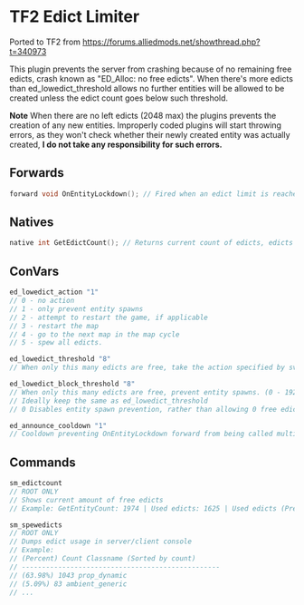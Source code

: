 # TF2 Edict Limiter
Ported to TF2 from https://forums.alliedmods.net/showthread.php?t=340973

This plugin prevents the server from crashing because of no remaining free edicts, crash known as "ED_Alloc: no free edicts".
When there's more edicts than ed_lowedict_threshold allows no further entities will be allowed to be created unless the edict count goes below such threshold.

**Note**
When there are no left edicts (2048 max) the plugins prevents the creation of any new entities.
Improperly coded plugins will start throwing errors, as they won't check whether their newly created entity was actually created, **I do not take any responsibility for such errors.**

## Forwards
```c
forward void OnEntityLockdown(); // Fired when an edict limit is reached, get's called everytime the threshold is reached. Use this to cleanup less useful entities.
```
## Natives
```c
native int GetEdictCount(); // Returns current count of edicts, edicts are stored in a variable and changed in realtime. There should be no performance hit calling this native
```
## ConVars
```c
ed_lowedict_action "1"
// 0 - no action
// 1 - only prevent entity spawns
// 2 - attempt to restart the game, if applicable
// 3 - restart the map
// 4 - go to the next map in the map cycle
// 5 - spew all edicts.

ed_lowedict_threshold "8"
// When only this many edicts are free, take the action specified by sv_lowedict_action. (0 - 1920)

ed_lowedict_block_threshold "8"
// When only this many edicts are free, prevent entity spawns. (0 - 1920)
// Ideally keep the same as ed_lowedict_threshold
// 0 Disables entity spawn prevention, rather than allowing 0 free edicts and keeping the server on thin ice

ed_announce_cooldown "1"
// Cooldown preventing OnEntityLockdown forward from being called multiple times in a short period of time
```
## Commands
```c
sm_edictcount
// ROOT ONLY
// Shows current amount of free edicts
// Example: GetEntityCount: 1974 | Used edicts: 1625 | Used edicts (Precise, expensive): 1625

sm_spewedicts
// ROOT ONLY
// Dumps edict usage in server/client console
// Example:
// (Percent) Count Classname (Sorted by count)
// -------------------------------------------------
// (63.98%) 1043 prop_dynamic
// (5.09%) 83 ambient_generic
// ...
```
